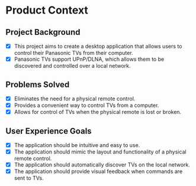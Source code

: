 # Product Context

## Project Background
- [x] This project aims to create a desktop application that allows users to control their Panasonic TVs from their computer.
- [x] Panasonic TVs support UPnP/DLNA, which allows them to be discovered and controlled over a local network.

## Problems Solved
- [x] Eliminates the need for a physical remote control.
- [x] Provides a convenient way to control TVs from a computer.
- [x] Allows for control of TVs when the physical remote is lost or broken.

## User Experience Goals
- [x] The application should be intuitive and easy to use.
- [x] The application should mimic the layout and functionality of a physical remote control.
- [x] The application should automatically discover TVs on the local network.
- [x] The application should provide visual feedback when commands are sent to TVs.
